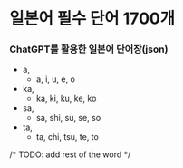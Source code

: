 # 일본어 필수 단어 1700개

### ChatGPT를 활용한 일본어 단어장(json)

- a,
    - a, i, u, e, o
- ka,
    - ka, ki, ku, ke, ko
- sa,
    - sa, shi, su, se, so
- ta,
    - ta, chi, tsu, te, to

/* TODO: add rest of the word */
